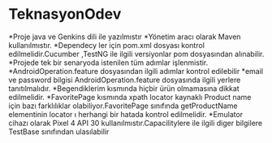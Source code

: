 # TeknasyonOdev
*Proje java ve Genkins dili ile yazılmıstır
*Yönetim aracı olarak Maven kullanılmıstır.
*Dependecy ler için pom.xml dosyası kontrol edilmelidir.Cucumber ,TestNG ile ilgili versiyonlar pom dosyasından alınabilir.
*Projede tek bir senaryoda istenilen tüm adımlar işlenmistir.
*AndroidOperation.feature dosyasından ilgili adımlar kontrol edilebilir
*email ve password bilgisi AndroidOperation.feature dosyasında ilgili yerlere tanıtılmalıdır.
*Begendiklerim kısmında hiçbir ürün olmamasına dikkat edilmelidir.
*FavoritePage kısmında xpath locator kaynaklı Product name için bazı farklılıklar olabiliyor.FavoritePage sınıfında getProductName elementinin locator ı herhangi bir hatada kontrol edilmelidir.
*Emulator cihazı olarak Pixel 4 API 30 kullanılmıstır.Capacilitylere ile ilgili diger bilgilere TestBase sınıfından ulasılabilir
